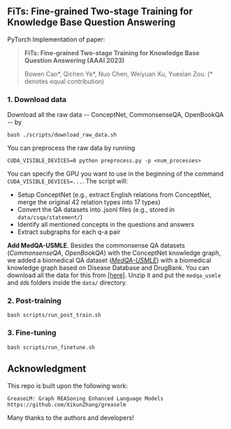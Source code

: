## FiTs: Fine-grained Two-stage Training for Knowledge Base Question Answering

PyTorch Implementation of paper:

> **FiTs: Fine-grained Two-stage Training for Knowledge Base Question Answering (AAAI 2023)**
> 
> Bowen Cao\*, Qichen Ye\*, Nuo Chen, Weiyuan Xu, Yuexian Zou. (\* denotes equal contribution)

### 1. Download data

Download all the raw data -- ConceptNet, CommonsenseQA, OpenBookQA -- by
```
bash ./scripts/download_raw_data.sh
```

You can preprocess the raw data by running
```
CUDA_VISIBLE_DEVICES=0 python preprocess.py -p <num_processes>
```
You can specify the GPU you want to use in the beginning of the command `CUDA_VISIBLE_DEVICES=...`. The script will:
* Setup ConceptNet (e.g., extract English relations from ConceptNet, merge the original 42 relation types into 17 types)
* Convert the QA datasets into .jsonl files (e.g., stored in `data/csqa/statement/`)
* Identify all mentioned concepts in the questions and answers
* Extract subgraphs for each q-a pair

**Add MedQA-USMLE**. Besides the commonsense QA datasets (*CommonsenseQA*, *OpenBookQA*) with the ConceptNet knowledge graph, we added a biomedical QA dataset ([*MedQA-USMLE*](https://github.com/jind11/MedQA)) with a biomedical knowledge graph based on Disease Database and DrugBank. You can download all the data for this from [[here]](https://drive.google.com/file/d/1EqbiNt2ACXVrc9gmoXnzTEo9GJTe9Uor/view?usp=sharing). Unzip it and put the `medqa_usmle` and `ddb` folders inside the `data/` directory.

### 2. Post-training

```shell
bash scripts/run_post_train.sh
```
### 3. Fine-tuning
```shell
bash scripts/run_finetune.sh
```

## Acknowledgment
This repo is built upon the following work:
```
GreaseLM: Graph REASoning Enhanced Language Models  
https://github.com/XikunZhang/greaselm
```
Many thanks to the authors and developers!